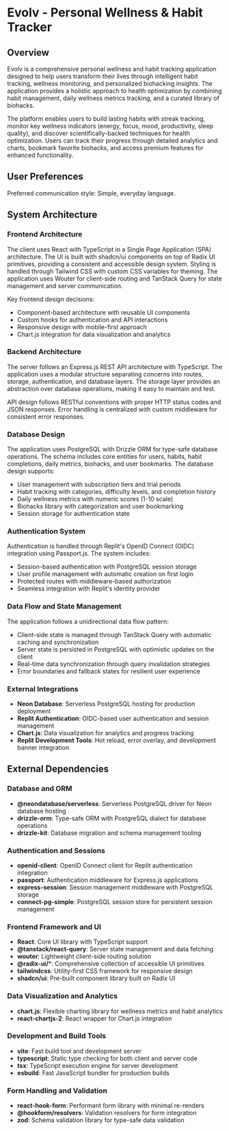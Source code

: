 # Evolv - Personal Wellness & Habit Tracker

## Overview

Evolv is a comprehensive personal wellness and habit tracking application designed to help users transform their lives through intelligent habit tracking, wellness monitoring, and personalized biohacking insights. The application provides a holistic approach to health optimization by combining habit management, daily wellness metrics tracking, and a curated library of biohacks.

The platform enables users to build lasting habits with streak tracking, monitor key wellness indicators (energy, focus, mood, productivity, sleep quality), and discover scientifically-backed techniques for health optimization. Users can track their progress through detailed analytics and charts, bookmark favorite biohacks, and access premium features for enhanced functionality.

## User Preferences

Preferred communication style: Simple, everyday language.

## System Architecture

### Frontend Architecture
The client uses React with TypeScript in a Single Page Application (SPA) architecture. The UI is built with shadcn/ui components on top of Radix UI primitives, providing a consistent and accessible design system. Styling is handled through Tailwind CSS with custom CSS variables for theming. The application uses Wouter for client-side routing and TanStack Query for state management and server communication.

Key frontend design decisions:
- Component-based architecture with reusable UI components
- Custom hooks for authentication and API interactions
- Responsive design with mobile-first approach
- Chart.js integration for data visualization and analytics

### Backend Architecture
The server follows an Express.js REST API architecture with TypeScript. The application uses a modular structure separating concerns into routes, storage, authentication, and database layers. The storage layer provides an abstraction over database operations, making it easy to maintain and test.

API design follows RESTful conventions with proper HTTP status codes and JSON responses. Error handling is centralized with custom middleware for consistent error responses.

### Database Design
The application uses PostgreSQL with Drizzle ORM for type-safe database operations. The schema includes core entities for users, habits, habit completions, daily metrics, biohacks, and user bookmarks. The database design supports:
- User management with subscription tiers and trial periods
- Habit tracking with categories, difficulty levels, and completion history
- Daily wellness metrics with numeric scores (1-10 scale)
- Biohacks library with categorization and user bookmarking
- Session storage for authentication state

### Authentication System
Authentication is handled through Replit's OpenID Connect (OIDC) integration using Passport.js. The system includes:
- Session-based authentication with PostgreSQL session storage
- User profile management with automatic creation on first login
- Protected routes with middleware-based authorization
- Seamless integration with Replit's identity provider

### Data Flow and State Management
The application follows a unidirectional data flow pattern:
- Client-side state is managed through TanStack Query with automatic caching and synchronization
- Server state is persisted in PostgreSQL with optimistic updates on the client
- Real-time data synchronization through query invalidation strategies
- Error boundaries and fallback states for resilient user experience

### External Integrations
- **Neon Database**: Serverless PostgreSQL hosting for production deployment
- **Replit Authentication**: OIDC-based user authentication and session management
- **Chart.js**: Data visualization for analytics and progress tracking
- **Replit Development Tools**: Hot reload, error overlay, and development banner integration

## External Dependencies

### Database and ORM
- **@neondatabase/serverless**: Serverless PostgreSQL driver for Neon database hosting
- **drizzle-orm**: Type-safe ORM with PostgreSQL dialect for database operations
- **drizzle-kit**: Database migration and schema management tooling

### Authentication and Sessions
- **openid-client**: OpenID Connect client for Replit authentication integration
- **passport**: Authentication middleware for Express.js applications
- **express-session**: Session management middleware with PostgreSQL storage
- **connect-pg-simple**: PostgreSQL session store for persistent session management

### Frontend Framework and UI
- **React**: Core UI library with TypeScript support
- **@tanstack/react-query**: Server state management and data fetching
- **wouter**: Lightweight client-side routing solution
- **@radix-ui/***: Comprehensive collection of accessible UI primitives
- **tailwindcss**: Utility-first CSS framework for responsive design
- **shadcn/ui**: Pre-built component library built on Radix UI

### Data Visualization and Analytics
- **chart.js**: Flexible charting library for wellness metrics and habit analytics
- **react-chartjs-2**: React wrapper for Chart.js integration

### Development and Build Tools
- **vite**: Fast build tool and development server
- **typescript**: Static type checking for both client and server code
- **tsx**: TypeScript execution engine for server development
- **esbuild**: Fast JavaScript bundler for production builds

### Form Handling and Validation
- **react-hook-form**: Performant form library with minimal re-renders
- **@hookform/resolvers**: Validation resolvers for form integration
- **zod**: Schema validation library for type-safe data validation